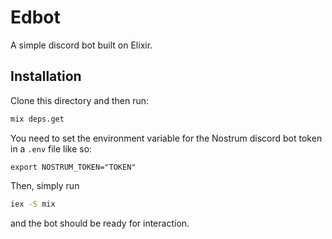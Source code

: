 # Edbot
A simple discord bot built on Elixir.

## Installation
Clone this directory and then run:

```sh
mix deps.get
```

You need to set the environment variable for the Nostrum discord bot token in a `.env` file like so:

```
export NOSTRUM_TOKEN="TOKEN"
```

Then, simply run

```sh
iex -S mix
```

and the bot should be ready for interaction.
